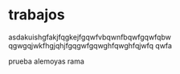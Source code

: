 # trabajos
asdakuishgfakjfqgkejfgqwfvbqwnfbqwfgqwfqbw
qgwgqjwkfhgjqhjfgqgwfgqwghfqwghfqjwfq
qwfa

prueba alemoyas rama